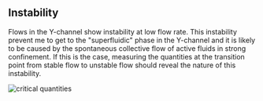 ## Instability

Flows in the Y-channel show instability at low flow rate. This instability prevent me to get to the "superfluidic" phase in the Y-channel and it is likely to be caused by the spontaneous collective flow of active fluids in strong confinement. If this is the case, measuring the quantities at the transition point from stable flow to unstable flow should reveal the nature of this instability. 

![critical quantities](https://zloverty.github.io/image/instability.png)
